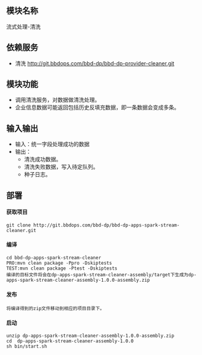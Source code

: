 ## 模块名称
流式处理-清洗

## 依赖服务
* 清洗 http://git.bbdops.com/bbd-dp/bbd-dp-provider-cleaner.git

## 模块功能
* 调用清洗服务，对数据做清洗处理。
* 企业信息数据可能返回包括历史反填充数据，即一条数据会变成多条。

## 输入输出
* 输入：统一字段处理成功的数据
* 输出：
    * 清洗成功数据。
    * 清洗失败数据，写入待定队列。
    * 种子日志。
        
## 部署

#### 获取项目
    git clone http://git.bbdops.com/bbd-dp/bbd-dp-apps-spark-stream-cleaner.git
    
#### 编译
    cd bbd-dp-apps-spark-stream-cleaner  
    PRO:mvn clean package -Ppro -Dskiptests  
    TEST:mvn clean package -Ptest -Dskiptests  
    编译的目标文件将会在dp-apps-spark-stream-cleaner-assembly/target下生成为dp-apps-spark-stream-cleaner-assembly-1.0.0-assembly.zip

#### 发布
    将编译得到的zip文件移动到相应的项目目录下。
    
#### 启动
    unzip dp-apps-spark-stream-cleaner-assembly-1.0.0-assembly.zip
    cd  dp-apps-spark-stream-cleaner-assembly-1.0.0
    sh bin/start.sh